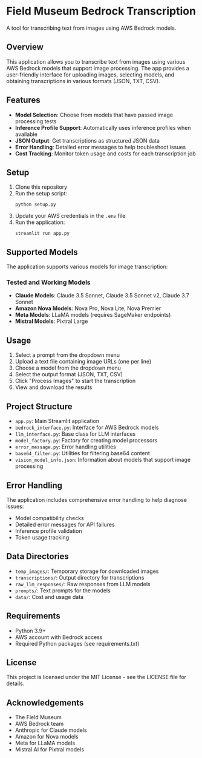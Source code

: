 # Field Museum Bedrock Transcription

A tool for transcribing text from images using AWS Bedrock models.

## Overview

This application allows you to transcribe text from images using various AWS Bedrock models that support image processing. The app provides a user-friendly interface for uploading images, selecting models, and obtaining transcriptions in various formats (JSON, TXT, CSV).

## Features

- **Model Selection**: Choose from models that have passed image processing tests
- **Inference Profile Support**: Automatically uses inference profiles when available
- **JSON Output**: Get transcriptions as structured JSON data
- **Error Handling**: Detailed error messages to help troubleshoot issues
- **Cost Tracking**: Monitor token usage and costs for each transcription job

## Setup

1. Clone this repository
2. Run the setup script:
   ```
   python setup.py
   ```
3. Update your AWS credentials in the `.env` file
4. Run the application:
   ```
   streamlit run app.py
   ```

## Supported Models

The application supports various models for image transcription:

### Tested and Working Models

- **Claude Models**: Claude 3.5 Sonnet, Claude 3.5 Sonnet v2, Claude 3.7 Sonnet
- **Amazon Nova Models**: Nova Pro, Nova Lite, Nova Premier
- **Meta Models**: LLaMA models (requires SageMaker endpoints)
- **Mistral Models**: Pixtral Large

## Usage

1. Select a prompt from the dropdown menu
2. Upload a text file containing image URLs (one per line)
3. Choose a model from the dropdown menu
4. Select the output format (JSON, TXT, CSV)
5. Click "Process Images" to start the transcription
6. View and download the results

## Project Structure

- `app.py`: Main Streamlit application
- `bedrock_interface.py`: Interface for AWS Bedrock models
- `llm_interface.py`: Base class for LLM interfaces
- `model_factory.py`: Factory for creating model processors
- `error_message.py`: Error handling utilities
- `base64_filter.py`: Utilities for filtering base64 content
- `vision_model_info.json`: Information about models that support image processing

## Error Handling

The application includes comprehensive error handling to help diagnose issues:

- Model compatibility checks
- Detailed error messages for API failures
- Inference profile validation
- Token usage tracking

## Data Directories

- `temp_images/`: Temporary storage for downloaded images
- `transcriptions/`: Output directory for transcriptions
- `raw_llm_responses/`: Raw responses from LLM models
- `prompts/`: Text prompts for the models
- `data/`: Cost and usage data

## Requirements

- Python 3.9+
- AWS account with Bedrock access
- Required Python packages (see requirements.txt)

## License

This project is licensed under the MIT License - see the LICENSE file for details.

## Acknowledgements

- The Field Museum
- AWS Bedrock team
- Anthropic for Claude models
- Amazon for Nova models
- Meta for LLaMA models
- Mistral AI for Pixtral models
